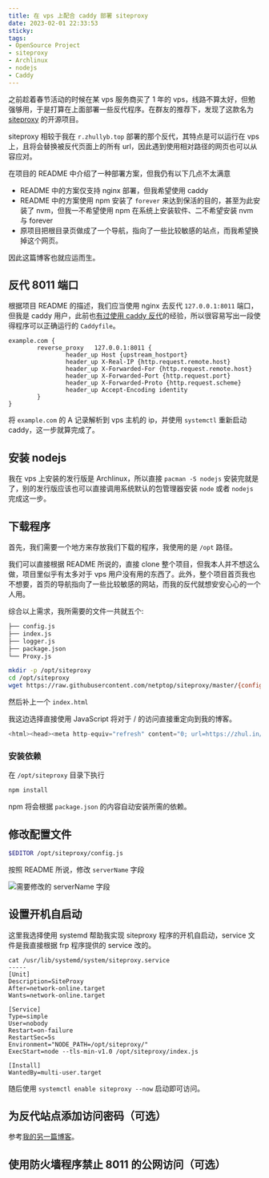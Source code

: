 ```yaml
---
title: 在 vps 上配合 caddy 部署 siteproxy
date: 2023-02-01 22:33:53
sticky:
tags:
- OpenSource Project
- siteproxy
- Archlinux
- nodejs
- Caddy
---
```


之前趁着春节活动的时候在某 vps 服务商买了 1 年的 vps，线路不算太好，但勉强够用，于是打算在上面部署一些反代程序。在群友的推荐下，发现了这款名为 [siteproxy](https://github.com/netptop/siteproxy) 的开源项目。

siteproxy 相较于我在 `r.zhullyb.top` 部署的那个反代，其特点是可以运行在 vps 上，且将会替换被反代页面上的所有 url，因此遇到使用相对路径的网页也可以从容应对。

在项目的 README 中介绍了一种部署方案，但我仍有以下几点不太满意

- README 中的方案仅支持 nginx 部署，但我希望使用 caddy
- README 中的方案使用 npm 安装了 `forever` 来达到保活的目的，甚至为此安装了 nvm，但我一不希望使用 npm 在系统上安装软件、二不希望安装 nvm 与 forever
- 原项目把根目录页做成了一个导航，指向了一些比较敏感的站点，而我希望换掉这个网页。

因此这篇博客也就应运而生。

## 反代 8011 端口

根据项目 README 的描述，我们应当使用 nginx 去反代 `127.0.0.1:8011` 端口，但我是 caddy 用户，此前也[有过使用 caddy 反代](/2022/05/30/use-caddy-to-proxy-wikipedia/)的经验，所以很容易写出一段使得程序可以正确运行的 `Caddyfile`。

```nginx
example.com {
        reverse_proxy   127.0.0.1:8011 {
                header_up Host {upstream_hostport}
                header_up X-Real-IP {http.request.remote.host}
                header_up X-Forwarded-For {http.request.remote.host}
                header_up X-Forwarded-Port {http.request.port}
                header_up X-Forwarded-Proto {http.request.scheme}
                header_up Accept-Encoding identity
        }
}
```

将 `example.com` 的 A 记录解析到 vps 主机的 ip，并使用 `systemctl` 重新启动 caddy，这一步就算完成了。

## 安装 nodejs

我在 vps 上安装的发行版是 Archlinux，所以直接 `pacman -S nodejs` 安装完就是了，别的发行版应该也可以直接调用系统默认的包管理器安装 `node` 或者 `nodejs` 完成这一步。

## 下载程序

首先，我们需要一个地方来存放我们下载的程序，我使用的是 `/opt` 路径。

我们可以直接根据 README 所说的，直接 clone 整个项目，但我本人并不想这么做，项目里似乎有太多对于 vps 用户没有用的东西了。此外，整个项目首页我也不想要，首页的导航指向了一些比较敏感的网站，而我的反代就想安安心心的一个人用。

综合以上需求，我所需要的文件一共就五个: 

```bash
├── config.js
├── index.js
├── logger.js
├── package.json
└── Proxy.js
```

```bash
mkdir -p /opt/siteproxy
cd /opt/siteproxy
wget https://raw.githubusercontent.com/netptop/siteproxy/master/{config.js,index.js,logger.js,package.json,Proxy.js}
```

然后补上一个 `index.html`

我这边选择直接使用 JavaScript 将对于 / 的访问直接重定向到我的博客。

```javascript
<html><head><meta http-equiv="refresh" content="0; url=https://zhul.in/" /></head><body>Redirect to <a href="">https://zhul.in/</a></body></html>
```

### 安装依赖

在 `/opt/siteproxy` 目录下执行

```bash
npm install
```

npm 将会根据 `package.json` 的内容自动安装所需的依赖。

## 修改配置文件

```bash
$EDITOR /opt/siteproxy/config.js
```

按照 README 所说，修改 `serverName` 字段

![需要修改的 serverName 字段](https://static.031130.xyz/uploads/2024/08/12/63da866e26712.webp)

## 设置开机自启动

这里我选择使用 systemd 帮助我实现 siteproxy 程序的开机自启动，service 文件是我直接根据 frp 程序提供的 service 改的。

```
cat /usr/lib/systemd/system/siteproxy.service 
-----
[Unit]
Description=SiteProxy
After=network-online.target
Wants=network-online.target

[Service]
Type=simple
User=nobody
Restart=on-failure
RestartSec=5s
Environment="NODE_PATH=/opt/siteproxy/"
ExecStart=node --tls-min-v1.0 /opt/siteproxy/index.js 

[Install]
WantedBy=multi-user.target
```

随后使用 `systemctl enable siteproxy --now` 启动即可访问。

## 为反代站点添加访问密码（可选）

参考[我的另一篇博客](/2021/10/21/picuploader-on-archlinux-with-caddy/#%E8%AE%BE%E7%BD%AE%E8%AE%BF%E9%97%AE%E5%AF%86%E7%A0%81%EF%BC%88%E5%8F%AF%E9%80%89%EF%BC%89)。

## 使用防火墙程序禁止 8011 的公网访问（可选）

